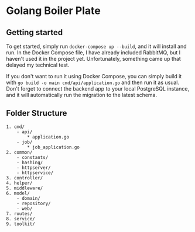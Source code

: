 
# Golang Boiler Plate

## Getting started

To get started, simply run `docker-compose up --build`, and it will install and run. In the Docker Compose file, I have already included RabbitMQ, but I haven't used it in the project yet. Unfortunately, something came up that delayed my technical test.

If you don't want to run it using Docker Compose, you can simply build it with `go build -o main cmd/api/application.go` and then run it as usual. Don't forget to connect the backend app to your local PostgreSQL instance, and it will automatically run the migration to the latest schema.

## Folder Structure

```
1. cmd/
    - api/
        * application.go
    - job/
        * job_application.go
2. common/
    - constants/
    - hashing/
    - httpserver/
    - httpservice/
3. controller/
4. helper/
5. middleware/
6. model/
    - domain/
    - repository/
    - web/
7. routes/
8. service/
9. toolkit/

```
